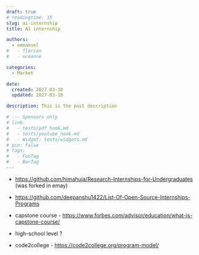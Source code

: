 ```yaml
---
draft: true
# readingtime: 15
slug: ai-internship
title: AI internship

authors:
  - emmanuel
#   - florian
#   - oceanne

categories:
  - Market

date:
  created: 2027-03-10
  updated: 2027-03-10

description: This is the post description

# --- Sponsors only
# link:
#   - tests/pdf_hook.md
#   - tests/youtube_hook.md
#   - Widget: tests/widgets.md
# pin: false
# tags:
#   - FooTag
#   - BarTag
---
```


 * https://github.com/himahuja/Research-Internships-for-Undergraduates (was forked in emay)

 <!-- end-of-excerpt -->
 * https://github.com/deepanshu1422/List-Of-Open-Source-Internships-Programs 

 * capstone course - https://www.forbes.com/advisor/education/what-is-capstone-course/

 * high-school level ?
 * code2college - https://code2college.org/program-model/
